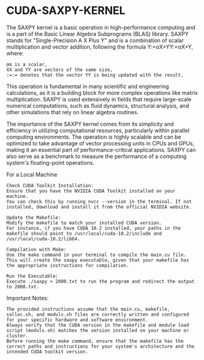 # CUDA-SAXPY-KERNEL
The SAXPY kernel is a basic operation in high-performance computing and is a part of the Basic Linear Algebra Subprograms (BLAS) library. SAXPY stands for "Single-Precision A X Plus Y" and is a combination of scalar multiplication and vector addition, following the formula Y:=αX+YY:=αX+Y, where:

    αα is a scalar,
    XX and YY are vectors of the same size,
    :=:= denotes that the vector YY is being updated with the result.

This operation is fundamental in many scientific and engineering calculations, as it is a building block for more complex operations like matrix multiplication. SAXPY is used extensively in fields that require large-scale numerical computations, such as fluid dynamics, structural analysis, and other simulations that rely on linear algebra routines.

The importance of the SAXPY kernel comes from its simplicity and efficiency in utilizing computational resources, particularly within parallel computing environments. The operation is highly scalable and can be optimized to take advantage of vector processing units in CPUs and GPUs, making it an essential part of performance-critical applications. SAXPY can also serve as a benchmark to measure the performance of a computing system's floating-point operations.

For a Local Machine

    Check CUDA Toolkit Installation:
    Ensure that you have the NVIDIA CUDA Toolkit installed on your machine.
    You can check this by running nvcc --version in the terminal. If not installed, download and install it from the official NVIDIA website.

    Update the Makefile:
    Modify the makefile to match your installed CUDA version.
    For instance, if you have CUDA 10.2 installed, your paths in the makefile should point to /usr/local/cuda-10.2/include and /usr/local/cuda-10.2/lib64.

    Compilation with Make:
    Use the make command in your terminal to compile the main.cu file.
    This will create the saxpy executable, given that your makefile has the appropriate instructions for compilation.

    Run the Executable:
    Execute ./saxpy > 2000.txt to run the program and redirect the output to 2000.txt.


Important Notes:

    The provided instructions assume that the main.cu, makefile, salloc.sh, and moduls.sh files are correctly written and configured for your specific hardware and software environment.
    Always verify that the CUDA version in the makefile and module load script (moduls.sh) matches the version installed on your machine or cluster.
    Before running the make command, ensure that the makefile has the correct paths and instructions for your system's architecture and the intended CUDA toolkit version.

